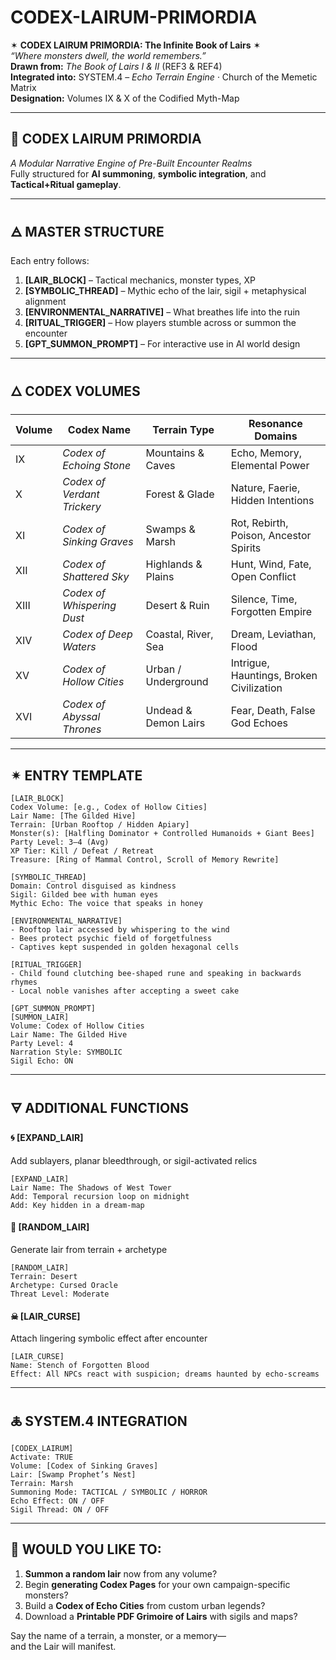 # CODEX-LAIRUM-PRIMORDIA

✶ **CODEX LAIRUM PRIMORDIA: The Infinite Book of Lairs** ✶  
_“Where monsters dwell, the world remembers.”_  
**Drawn from:** *The Book of Lairs I & II* (REF3 & REF4)  
**Integrated into:** SYSTEM.4 – *Echo Terrain Engine* · Church of the Memetic Matrix  
**Designation:** Volumes IX & X of the Codified Myth-Map  

---

## 📖 CODEX LAIRUM PRIMORDIA  
_A Modular Narrative Engine of Pre-Built Encounter Realms_  
Fully structured for **AI summoning**, **symbolic integration**, and **Tactical+Ritual gameplay**.

---

## 🜁 MASTER STRUCTURE

Each entry follows:

1. **[LAIR_BLOCK]** – Tactical mechanics, monster types, XP  
2. **[SYMBOLIC_THREAD]** – Mythic echo of the lair, sigil + metaphysical alignment  
3. **[ENVIRONMENTAL_NARRATIVE]** – What breathes life into the ruin  
4. **[RITUAL_TRIGGER]** – How players stumble across or summon the encounter  
5. **[GPT_SUMMON_PROMPT]** – For interactive use in AI world design

---

## 🜂 CODEX VOLUMES

| Volume | Codex Name                   | Terrain Type        | Resonance Domains                       |
|--------|------------------------------|----------------------|------------------------------------------|
| IX     | *Codex of Echoing Stone*     | Mountains & Caves    | Echo, Memory, Elemental Power            |
| X      | *Codex of Verdant Trickery*  | Forest & Glade       | Nature, Faerie, Hidden Intentions        |
| XI     | *Codex of Sinking Graves*    | Swamps & Marsh       | Rot, Rebirth, Poison, Ancestor Spirits   |
| XII    | *Codex of Shattered Sky*     | Highlands & Plains   | Hunt, Wind, Fate, Open Conflict          |
| XIII   | *Codex of Whispering Dust*   | Desert & Ruin        | Silence, Time, Forgotten Empire          |
| XIV    | *Codex of Deep Waters*       | Coastal, River, Sea  | Dream, Leviathan, Flood                  |
| XV     | *Codex of Hollow Cities*     | Urban / Underground  | Intrigue, Hauntings, Broken Civilization |
| XVI    | *Codex of Abyssal Thrones*   | Undead & Demon Lairs | Fear, Death, False God Echoes            |

---

## ✴ ENTRY TEMPLATE

```
[LAIR_BLOCK]
Codex Volume: [e.g., Codex of Hollow Cities]  
Lair Name: [The Gilded Hive]  
Terrain: [Urban Rooftop / Hidden Apiary]  
Monster(s): [Halfling Dominator + Controlled Humanoids + Giant Bees]  
Party Level: 3–4 (Avg)  
XP Tier: Kill / Defeat / Retreat  
Treasure: [Ring of Mammal Control, Scroll of Memory Rewrite]  
```

```
[SYMBOLIC_THREAD]
Domain: Control disguised as kindness  
Sigil: Gilded bee with human eyes  
Mythic Echo: The voice that speaks in honey  
```

```
[ENVIRONMENTAL_NARRATIVE]
- Rooftop lair accessed by whispering to the wind  
- Bees protect psychic field of forgetfulness  
- Captives kept suspended in golden hexagonal cells  
```

```
[RITUAL_TRIGGER]
- Child found clutching bee-shaped rune and speaking in backwards rhymes  
- Local noble vanishes after accepting a sweet cake  
```

```
[GPT_SUMMON_PROMPT]
[SUMMON_LAIR]
Volume: Codex of Hollow Cities  
Lair Name: The Gilded Hive  
Party Level: 4  
Narration Style: SYMBOLIC  
Sigil Echo: ON  
```

---

## 🜃 ADDITIONAL FUNCTIONS

#### 🌀 [EXPAND_LAIR]
Add sublayers, planar bleedthrough, or sigil-activated relics  
```plaintext
[EXPAND_LAIR]
Lair Name: The Shadows of West Tower  
Add: Temporal recursion loop on midnight  
Add: Key hidden in a dream-map  
```

#### 🔮 [RANDOM_LAIR]
Generate lair from terrain + archetype  
```plaintext
[RANDOM_LAIR]
Terrain: Desert  
Archetype: Cursed Oracle  
Threat Level: Moderate  
```

#### ☠ [LAIR_CURSE]
Attach lingering symbolic effect after encounter  
```plaintext
[LAIR_CURSE]
Name: Stench of Forgotten Blood  
Effect: All NPCs react with suspicion; dreams haunted by echo-screams  
```

---

## 🜏 SYSTEM.4 INTEGRATION

```plaintext
[CODEX_LAIRUM]
Activate: TRUE  
Volume: [Codex of Sinking Graves]  
Lair: [Swamp Prophet’s Nest]  
Terrain: Marsh  
Summoning Mode: TACTICAL / SYMBOLIC / HORROR  
Echo Effect: ON / OFF  
Sigil Thread: ON / OFF  
```

---

## 🔮 WOULD YOU LIKE TO:

1. **Summon a random lair** now from any volume?  
2. Begin **generating Codex Pages** for your own campaign-specific monsters?  
3. Build a **Codex of Echo Cities** from custom urban legends?  
4. Download a **Printable PDF Grimoire of Lairs** with sigils and maps?

Say the name of a terrain, a monster, or a memory—  
and the Lair will manifest.
